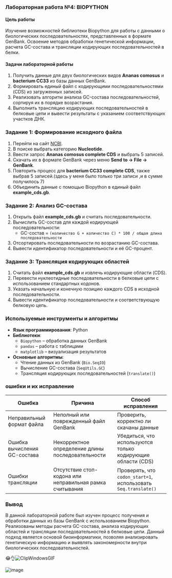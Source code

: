 ### **Лабораторная работа №4: BIOPYTHON**

#### **Цель работы**
Изучение возможностей библиотеки Biopython для работы с данными о биологических последовательностях, представленных в формате GenBank. Освоение методов обработки генетической информации, расчета GC-состава и трансляции кодирующих последовательностей в белки.

#### **Задачи лабораторной работы**
1. Получить данные для двух биологических видов **Ananas comosus** и **bacterium CC33** из базы данных GenBank.
2. Формировать единый файл с кодирующими последовательностями (CDS) из загруженных записей.
3. Реализовать алгоритм анализа GC-состава последовательностей, сортируя их в порядке возрастания.
4. Выполнить трансляцию кодирующих последовательностей в белковые цепи и вывести результаты с указанием соответствующих участков ДНК.

### **Задание 1: Формирование исходного файла**
1. Перейти на сайт [NCBI](https://www.ncbi.nlm.nih.gov/).
2. В поиске выбрать категорию **Nucleotide**.
3. Ввести запрос **Ananas comosus complete CDS** и выбрать 5 записей.
4. Скачать их в формате GenBank через меню **Send to → File → GenBank**.
5. Повторить процесс для **bacterium CC33 complete CDS**, также выбрав 5 записей.(здесь у меня было только три записи ,и в сумме получилось 7)
6. Объединить данные с помощью Biopython в единый файл **example_cds.gb**.

### **Задание 2: Анализ GC-состава**
1. Открыть файл **example_cds.gb** и считать последовательности.
2. Вычислить GC-состав для каждой кодирующей последовательности:
   - GC-состав = `(количество G + количество C) * 100 / общая длина последовательности`
3. Отсортировать последовательности по возрастанию GC-состава.
4. Вывести идентификатор последовательности и её GC-процент.

### **Задание 3: Трансляция кодирующих областей**
1. Считать файл **example_cds.gb** и извлечь кодирующие области (CDS).
2. Перевести нуклеотидные последовательности в белковые цепи с использованием стандартных кодонов.
3. Указать начальную и конечную позицию каждого CDS в исходной последовательности.
4. Вывести идентификатор последовательности и соответствующую белковую цепь.

### **Используемые инструменты и алгоритмы**
- **Язык программирования**: Python
- **Библиотеки**:
  - `Biopython` – обработка данных GenBank
  - `pandas` – работа с таблицами
  - `matplotlib` – визуализация результатов
- **Основные алгоритмы**:
  - Чтение данных из GenBank (`Bio.SeqIO`)
  - Вычисление GC-состава (`SeqUtils.GC`)
  - Трансляция кодирующих последовательностей (`translate()`)

### **ошибки и их исправление**
| Ошибка | Причина | Способ исправления |
|--------|--------|---------------------|
| Неправильный формат файла | Неполный или поврежденный файл GenBank | Проверить, корректно ли скачаны данные |
| Ошибка вычисления GC-состава | Некорректное определение длины последовательности | Убедиться, что используются только кодирующие области (CDS) |
| Ошибки трансляции | Отсутствие стоп-кодона или неправильная рамка считывания | Проверять, что `codon_start=1`, использовать `Seq.translate()` |

### **Вывод**
В данной лабораторной работе был изучен процесс получения и обработки данных из базы GenBank с использованием Biopython. Реализованы методы расчета GC-состава, анализа кодирующих областей и трансляции последовательностей в белковые цепи. Данный подход является основой биоинформатики, позволяя анализировать генетическую информацию и выявлять закономерности внутри биологических последовательностей.

😂👌![ClipWindowsGIF](https://github.com/user-attachments/assets/f165ef52-1ded-482d-91a3-c42ae2aa6a4b)

![image](https://github.com/user-attachments/assets/c660d2b5-d52f-4568-8194-fa639f2013c7)
